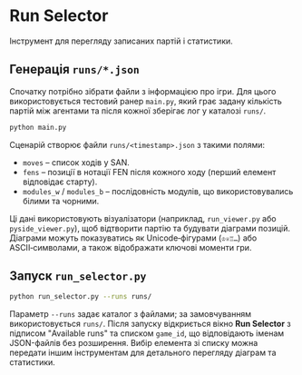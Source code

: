 # Run Selector

Інструмент для перегляду записаних партій і статистики.

## Генерація `runs/*.json`

Спочатку потрібно зібрати файли з інформацією про ігри. Для цього використовується тестовий ранер `main.py`, який грає задану кількість партій між агентами та після кожної зберігає лог у каталозі `runs/`.

```bash
python main.py
```

Сценарій створює файли `runs/<timestamp>.json` з такими полями:

- `moves` – список ходів у SAN.
- `fens` – позиції в нотації FEN після кожного ходу (перший елемент відповідає старту).
- `modules_w` / `modules_b` – послідовність модулів, що використовувались білими та чорними.

Ці дані використовують візуалізатори (наприклад, `run_viewer.py` або `pyside_viewer.py`), щоб відтворити партію та будувати діаграми позицій. Діаграми можуть показуватись як Unicode‑фігурами (`♔♕♖…`) або ASCII‑символами, а також відображати ключові моменти гри.

## Запуск `run_selector.py`

```bash
python run_selector.py --runs runs/
```

Параметр `--runs` задає каталог з файлами; за замовчуванням використовується `runs/`. Після запуску відкриється вікно **Run Selector** з підписом "Available runs" та списком `game_id`, що відповідають іменам JSON-файлів без розширення. Вибір елемента зі списку можна передати іншим інструментам для детального перегляду діаграм та статистики.

